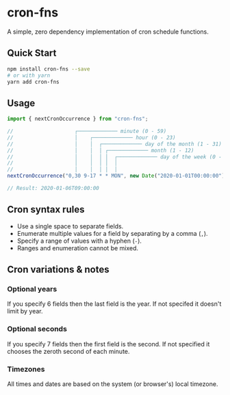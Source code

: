 # cron-fns

A simple, zero dependency implementation of cron schedule functions.

## Quick Start

```bash
npm install cron-fns --save
# or with yarn
yarn add cron-fns
```

## Usage

```ts
import { nextCronOccurrence } from "cron-fns";

//                    ┌───────────── minute (0 - 59)
//                    │    ┌───────────── hour (0 - 23)
//                    │    │  ┌───────────── day of the month (1 - 31)
//                    │    │  │ ┌───────────── month (1 - 12)
//                    │    │  │ │  ┌───────────── day of the week (0 - 6) (Sunday to Saturday)
//                    │    │  │ │  │
//                    │    │  │ │  │
nextCronOccurrence("0,30 9-17 * * MON", new Date("2020-01-01T00:00:00"));

// Result: 2020-01-06T09:00:00
```

## Cron syntax rules

- Use a single space to separate fields.
- Enumerate multiple values for a field by separating by a comma (`,`).
- Specify a range of values with a hyphen (`-`).
- Ranges and enumeration cannot be mixed.

## Cron variations & notes

### Optional years

If you specify 6 fields then the last field is the year. If not specifed it doesn't limit by year.

### Optional seconds

If you specify 7 fields then the first field is the second. If not specified it chooses the zeroth second of each minute.

### Timezones

All times and dates are based on the system (or browser's) local timezone.
